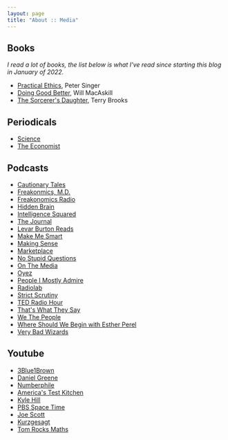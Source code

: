 ```yaml
---
layout: page
title: "About :: Media"
---
```


## Books
*I read a lot of books, the list below is what I've read since starting this blog in January of 2022.*
* [Practical Ethics](https://www.powells.com/book/practical-ethics-9780521707688), Peter Singer
* [Doing Good Better](https://www.powells.com/book/doing-good-better-how-effective-altruism-can-help-you-help-others-do-work-that-matters-make-smarter-choices-about-giving-back-9781592409662), Will MacAskill
* [The Sorcerer's Daughter](https://www.powells.com/book/sorcerers-daughter-defenders-of-shannara-book-3-9780345540829), Terry Brooks

## Periodicals
* [Science](https://www.science.org/journal/science)
* [The Economist](https://www.economist.com/)

## Podcasts
* [Cautionary Tales](https://www.pushkin.fm/show/cautionary-tales/)
* [Freakonmics, M.D.](https://freakonomics.com/podcasts/)
* [Freakonomics Radio](https://freakonomics.com/podcasts/)
* [Hidden Brain](https://hiddenbrain.org/)
* [Intelligence Squared](https://intelligencesquared.com/podcasts/)
* [The Journal](https://www.wsj.com/podcasts/the-journal)
* [Levar Burton Reads](https://www.levarburtonpodcast.com/)
* [Make Me Smart]((https://www.marketplace.org/shows/))
* [Making Sense](https://www.samharris.org/podcasts/making-sense-episodes)
* [Marketplace](https://www.marketplace.org/shows/)
* [No Stupid Questions](https://freakonomics.com/podcasts/)
* [On The Media](https://www.wnycstudios.org/podcasts/otm)
* [Oyez](https://www.oyez.org/)
* [People I Mostly Admire](https://freakonomics.com/podcasts/)
* [Radiolab](https://www.wnycstudios.org/podcasts/radiolab)
* [Strict Scrutiny](https://strictscrutinypodcast.com/)
* [TED Radio Hour](https://www.ted.com/podcasts/ted-radio-hour)
* [That's What They Say](https://www.npr.org/podcasts/381443663/that-s-what-they-say)
* [We The People](https://constitutioncenter.org/we-the-people)
* [Where Should We Begin with Esther Perel](https://whereshouldwebegin.estherperel.com/)
* [Very Bad Wizards](https://www.verybadwizards.com/)

## Youtube
* [3Blue1Brown](https://www.youtube.com/c/3blue1brown)
* [Daniel Greene](https://www.youtube.com/c/DanielGreeneReviews)
* [Numberphile](https://www.youtube.com/c/numberphile)
* [America's Test Kitchen](https://www.youtube.com/c/AmericasTestKitchen)
* [Kyle Hill](https://www.youtube.com/c/KyleHillScience)
* [PBS Space Time](https://www.youtube.com/c/pbsspacetime)
* [Joe Scott](https://www.youtube.com/c/joescott)
* [Kurzgesagt](https://www.youtube.com/c/inanutshell)
* [Tom Rocks Maths](https://www.youtube.com/c/TomRocksMaths)